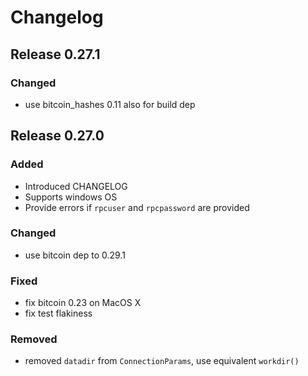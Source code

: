 # Changelog

## Release 0.27.1

### Changed

- use bitcoin_hashes 0.11 also for build dep

## Release 0.27.0

### Added

- Introduced CHANGELOG
- Supports windows OS
- Provide errors if `rpcuser` and `rpcpassword` are provided

### Changed

- use bitcoin dep to 0.29.1

### Fixed

- fix bitcoin 0.23 on MacOS X
- fix test flakiness

### Removed

- removed `datadir` from `ConnectionParams`, use equivalent `workdir()`
